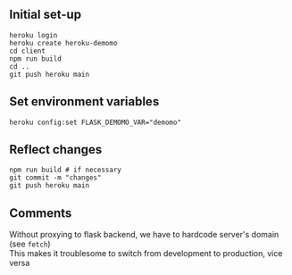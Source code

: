## Initial set-up
```
heroku login 
heroku create heroku-demomo
cd client
npm run build
cd ..
git push heroku main
```

## Set environment variables
```
heroku config:set FLASK_DEMOMO_VAR="demomo"
```

## Reflect changes
```
npm run build # if necessary
git commit -m "changes"
git push heroku main
```

## Comments
Without proxying to flask backend, we have to hardcode server's domain (see `fetch`) \
This makes it troublesome to switch from development to production, vice versa
